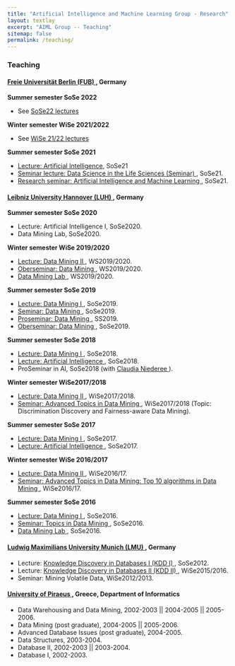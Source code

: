 ```yaml
---
title: "Artificial Intelligence and Machine Learning Group - Research"
layout: textlay
excerpt: "AIML Group -- Teaching"
sitemap: false
permalink: /teaching/
---
```


### Teaching
#### <a href ="https://www.fu-berlin.de/"> Freie Universität Berlin (FUB) </a>, Germany
<b> Summer semester SoSe 2022 </b>
- See <a href="https://www.mi.fu-berlin.de/en/inf/groups/ag-KIML/Teaching/SS22/index.html" target="new">SoSe22 lectures</a>

<b> Winter semester WiSe 2021/2022 </b>
- See <a href="https://www.mi.fu-berlin.de/en/inf/groups/ag-KIML/Teaching/WS-21_22/index.html" target="new">WiSe 21/22 lectures</a>

<b> Summer semester SoSe 2021 </b>
- <a href="https://www.mi.fu-berlin.de/en/inf/groups/ag-KIML/Teaching/SS21/Kuenstliche-Intelligenz/index.html" target="new">Lecture: Artificial Intelligence</a>, SoSe21
- <a href ="https://www.mi.fu-berlin.de/en/inf/groups/ag-KIML/Teaching/SS21/Data-Science/index.html"> Seminar lecture: Data Science in the Life Sciences (Seminar) </a>, SoSe21.
- <a href = "https://www.mi.fu-berlin.de/en/inf/groups/ag-KIML/Teaching/SS21/Forschungsseminar/index.html"> Research seminar: Artificial Intelligence and Machine Learning </a>, SoSe21.

#### <a href ="https://www.uni-hannover.de/"> Leibniz University Hannover (LUH) </a>, Germany

<b> Summer semester SoSe 2020 </b> 
- Lecture: Artificial Intelligence I, SoSe2020.
- Data Mining Lab, SoSe2020.

<b> Winter semester WiSe 2019/2020 </b> 
- <a href = "https://kbs.uni-hannover.de/~ntoutsi/DM2WiSe19_20.html"> Lecture: Data Mining II </a>, WS2019/2020.
- <a href ="https://kbs.uni-hannover.de/~ntoutsi/oberseminar.html"> Oberseminar: Data Mining </a>, WS2019/2020.
- <a href ="https://kbs.uni-hannover.de/~ntoutsi/DMlab.html"> Data Mining Lab </a>, WS2019/2020.

<b> Summer semester SoSe 2019 </b> 
- <a href ="https://kbs.uni-hannover.de/~ntoutsi/DM1SoSe19.html"> Lecture: Data Mining I </a>, SoSe2019.
- <a href ="https://kbs.uni-hannover.de/~ntoutsi/seminarSoSe19.html"> Seminar: Data Mining </a>, SoSe2019.
- <a href ="https://kbs.uni-hannover.de/~ntoutsi/proseminar/proseminarSoSe19.html"> Proseminar: Data Mining </a>, SS2019.
- <a href ="https://kbs.uni-hannover.de/~ntoutsi/oberseminar.html"> Oberseminar: Data Mining </a>, SoSe2019.

<b> Summer semester SoSe 2018 </b> 
- <a href = "https://www2.kbs.uni-hannover.de/datamining1_lecture.html"> Lecture: Data Mining I </a>, SoSe2018.
- <a href = "https://www2.kbs.uni-hannover.de/ai.html"> Lecture: Artificial Intelligence </a>, SoSe2018.
- ProSeminar in AI, SoSe2018 (with <a href ="https://www.l3s.de/user/niederee"> Claudia Niederee </a>).

<b> Winter semester WiSe2017/2018 </b>
- <a href ="https://www2.kbs.uni-hannover.de/dm2.html"> Lecture: Data Mining II </a>, WiSe2017/2018.
- <a href ="https://www2.kbs.uni-hannover.de/advanceddmseminar.html"> Seminar: Advanced Topics in Data Mining </a>, WiSe2017/2018 (Topic: Discrimination Discovery and Fairness-aware Data Mining).

<b> Summer semester SoSe 2017 </b> 
- <a href ="https://www2.kbs.uni-hannover.de/datamining1_lecture.html"> Lecture: Data Mining I </a>, SoSe2017.
- <a href = "https://www2.kbs.uni-hannover.de/ai.html"> Lecture: Artificial Intelligence </a>, SoSe2017.

<b> Winter semester WiSe 2016/2017 </b>
- <a href ="https://www2.kbs.uni-hannover.de/dm2.html"> Lecture: Data Mining II </a>, WiSe2016/17.
- <a href ="https://www2.kbs.uni-hannover.de/advanceddmseminar.html"> Seminar: Advanced Topics in Data Mining: Top 10 algorithms in Data Mining </a>, WiSe2016/17.

<b> Summer semester SoSe 2016 </b> 
- <a href ="https://www2.kbs.uni-hannover.de/datamining1_lecture.html"> Lecture: Data Mining I </a>, SoSe2016.
- <a href = "https://www2.kbs.uni-hannover.de/topics_in_data_mining.html"> Seminar: Topics in Data Mining </a>, SoSe2016.
- <a href ="https://www2.kbs.uni-hannover.de/data_mining_lab.html"> Data Mining Lab </a>, SoSe2016.

#### <a href = "https://www.lmu.de/en/index.html"> Ludwig Maximilians University Munich (LMU) </a>, Germany
- Lecture: <a href = "https://www2.dbs.ifi.lmu.de/cms/Knowledge_Discovery_in_Databases_I_(KDD_I)_12.html">Knowledge Discovery in Databases I (KDD I) </a>, SoSe2012.
- Lecture: <a href ="https://www2.dbs.ifi.lmu.de/cms/Knowledge_Discovery_in_Databases_II_(KDD_II)_WS1516.html">Knowledge Discovery in Databases II (KDD II) </a>, WiSe2015/2016.
- Seminar: Mining Volatile Data, WiSe2012/2013. 

#### <a href = "https://www.unipi.gr/unipi/en/"> University of Piraeus </a>, Greece, Department of Informatics
- Data Warehousing and Data Mining, 2002-2003 || 2004-2005 || 2005-2006.
- Data Mining (post graduate), 2004-2005 || 2005-2006.
- Advanced Database Issues (post graduate), 2004-2005.
- Data Structures, 2003-2004.
- Database II, 2002-2003 || 2003-2004.
- Database I, 2002-2003.

